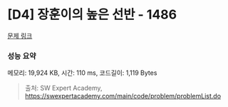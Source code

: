 # [D4] 장훈이의 높은 선반 - 1486 

[문제 링크](https://swexpertacademy.com/main/code/problem/problemDetail.do?contestProbId=AV2b7Yf6ABcBBASw) 

### 성능 요약

메모리: 19,924 KB, 시간: 110 ms, 코드길이: 1,119 Bytes



> 출처: SW Expert Academy, https://swexpertacademy.com/main/code/problem/problemList.do